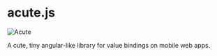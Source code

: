 acute.js
========
![Acute](/https://gist.github.com/vic/228e43461b38303042ed/raw/3025169b518e85cfa09b56e580ed322f390507ce/acute.jpg)

A cute, tiny angular-like library for value bindings on mobile web apps.
